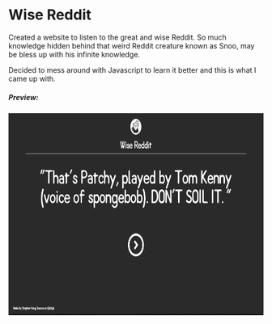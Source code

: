 # Wise Reddit

Created a website to listen to the great and wise Reddit. So much knowledge hidden behind that weird Reddit creature known as Snoo, may be bless up with his infinite knowledge.

Decided to mess around with Javascript to learn it better and this is what I came up with. 


##### Preview: 

<img style="float: right;" src="assets/screeny.png" width="720" height="400">
